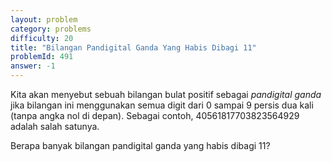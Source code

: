 ```yaml
---
layout: problem
category: problems
difficulty: 20
title: "Bilangan Pandigital Ganda Yang Habis Dibagi 11"
problemId: 491
answer: -1
---
```

Kita akan menyebut sebuah bilangan bulat positif sebagai *pandigital ganda* jika bilangan ini menggunakan semua digit dari 0 sampai 9 persis dua kali (tanpa angka nol di depan). Sebagai contoh, 40561817703823564929 adalah salah satunya.

Berapa banyak bilangan pandigital ganda yang habis dibagi 11?
